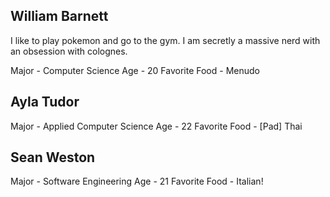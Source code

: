 ## William Barnett
I like to play pokemon and go to the gym. I am secretly a massive nerd with an obsession with colognes.

Major - Computer Science
Age - 20
Favorite Food - Menudo

## Ayla Tudor
Major - Applied Computer Science
Age - 22 
Favorite Food - [Pad] Thai 

## Sean Weston
Major - Software Engineering
Age - 21
Favorite Food - Italian!
